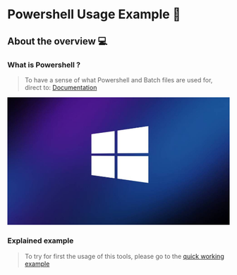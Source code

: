 # Powershell Usage Example :link:

## About the overview :computer:

### What is Powershell ?

> To have a sense of what Powershell and Batch files are used for, direct to: [Documentation](docs/)

![Windows Version 11](docs/img/windows.jpg)

### Explained example

> To try for first the usage of this tools, please go to the [quick working example](example/)